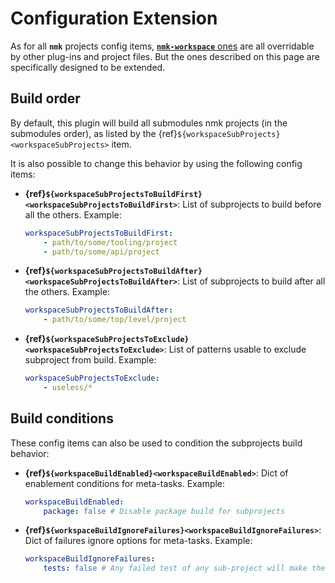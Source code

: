 # Configuration Extension

As for all **`nmk`** projects config items, [**`nmk-workspace`** ones](config.md) are all overridable by other plug-ins and project files. But the ones described on this page are specifically designed to be extended.

## Build order

By default, this plugin will build all submodules nmk projects (in the submodules order), as listed by the {ref}`${workspaceSubProjects}<workspaceSubProjects>` item.

It is also possible to change this behavior by using the following config items:
* **{ref}`${workspaceSubProjectsToBuildFirst}<workspaceSubProjectsToBuildFirst>`**: List of subprojects to build before all the others.
  Example:
  ```yaml
  workspaceSubProjectsToBuildFirst:
      - path/to/some/tooling/project
      - path/to/some/api/project
  ```
* **{ref}`${workspaceSubProjectsToBuildAfter}<workspaceSubProjectsToBuildAfter>`**: List of subprojects to build after all the others.
  Example:
  ```yaml
  workspaceSubProjectsToBuildAfter:
      - path/to/some/top/level/project
  ```
* **{ref}`${workspaceSubProjectsToExclude}<workspaceSubProjectsToExclude>`**: List of patterns usable to exclude subproject from build.
  Example:
  ```yaml
  workspaceSubProjectsToExclude:
      - useless/*
  ```

## Build conditions

These config items can also be used to condition the subprojects build behavior:
* **{ref}`${workspaceBuildEnabled}<workspaceBuildEnabled>`**: Dict of enablement conditions for meta-tasks.
  Example:
  ```yaml
  workspaceBuildEnabled:
      package: false # Disable package build for subprojects
  ```
* **{ref}`${workspaceBuildIgnoreFailures}<workspaceBuildIgnoreFailures>`**: Dict of failures ignore options for meta-tasks.
  Example:
  ```yaml
  workspaceBuildIgnoreFailures:
      tests: false # Any failed test of any sub-project will make the full workspace test fail
  ```
